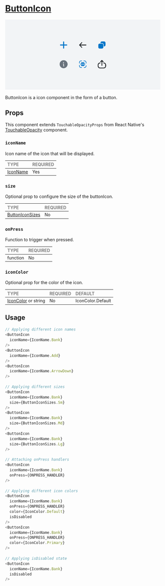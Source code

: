 # [ButtonIcon](https://metamask-consensys.notion.site/Button-Icon-52fa285ebd8b4d56a22b6eabd08a8cf0)

![ButtonIcon](./ButtonIcon.png)

ButtonIcon is a icon component in the form of a button.

## Props

This component extends `TouchableOpacityProps` from React Native's [TouchableOpacity](https://reactnative.dev/docs/touchableopacity) component.

### `iconName`

Icon name of the icon that will be displayed.

| <span style="color:gray;font-size:14px">TYPE</span> | <span style="color:gray;font-size:14px">REQUIRED</span> |
| :-------------------------------------------------- | :------------------------------------------------------ |
| [IconName](../Icons/Icon.types.ts)                  | Yes                                                     |

### `size`

Optional prop to configure the size of the buttonIcon.

| <span style="color:gray;font-size:14px">TYPE</span> | <span style="color:gray;font-size:14px">REQUIRED</span> |
| :-------------------------------------------------- | :------------------------------------------------------ |
| [ButtonIconSizes](./ButtonIcon.types.ts)            | No                                                      |

### `onPress`

Function to trigger when pressed.

| <span style="color:gray;font-size:14px">TYPE</span> | <span style="color:gray;font-size:14px">REQUIRED</span> |
| :-------------------------------------------------- | :------------------------------------------------------ |
| function                                            | No                                                      |

### `iconColor`

Optional prop for the color of the icon.

| <span style="color:gray;font-size:14px">TYPE</span>   | <span style="color:gray;font-size:14px">REQUIRED</span> | <span style="color:gray;font-size:14px">DEFAULT</span> |
| :---------------------------------------------------- | :------------------------------------------------------ | :----------------------------------------------------- |
| [IconColor](../../Icons/Icon/Icon.types.ts) or string | No                                                      | IconColor.Default                                      |

## Usage

```javascript
// Applying different icon names
<ButtonIcon
  iconName={IconName.Bank}
/>
<ButtonIcon
  iconName={IconName.Add}
/>
<ButtonIcon
  iconName={IconName.ArrowDown}
/>

// Applying different sizes
<ButtonIcon
  iconName={IconName.Bank}
  size={ButtonIconSizes.Sm}
/>
<ButtonIcon
  iconName={IconName.Bank}
  size={ButtonIconSizes.Md}
/>
<ButtonIcon
  iconName={IconName.Bank}
  size={ButtonIconSizes.Lg}
/>

// Attaching onPress handlers
<ButtonIcon
  iconName={IconName.Bank}
  onPress={ONPRESS_HANDLER}
/>

// Applying different icon colors
<ButtonIcon
  iconName={IconName.Bank}
  onPress={ONPRESS_HANDLER}
  color={IconColor.Default}
  isDisabled
/>
<ButtonIcon
  iconName={IconName.Bank}
  onPress={ONPRESS_HANDLER}
  color={IconColor.Primary}
/>

// Applying isDisabled state
<ButtonIcon
  iconName={IconName.Bank}
  isDisabled
/>
```
